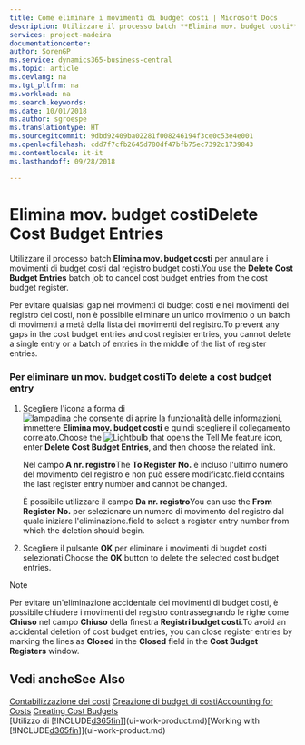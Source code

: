 ```yaml
---
title: Come eliminare i movimenti di budget costi | Microsoft Docs
description: Utilizzare il processo batch **Elimina mov. budget costi** per annullare i movimenti di budget costi dal registro budget costi.
services: project-madeira
documentationcenter: 
author: SorenGP
ms.service: dynamics365-business-central
ms.topic: article
ms.devlang: na
ms.tgt_pltfrm: na
ms.workload: na
ms.search.keywords: 
ms.date: 10/01/2018
ms.author: sgroespe
ms.translationtype: HT
ms.sourcegitcommit: 9dbd92409ba02281f008246194f3ce0c53e4e001
ms.openlocfilehash: cdd7f7cfb2645d780df47bfb75ec7392c1739843
ms.contentlocale: it-it
ms.lasthandoff: 09/28/2018

---
```

# <a name="delete-cost-budget-entries"></a><span data-ttu-id="869ef-103">Elimina mov. budget costi</span><span class="sxs-lookup"><span data-stu-id="869ef-103">Delete Cost Budget Entries</span></span>
<span data-ttu-id="869ef-104">Utilizzare il processo batch **Elimina mov. budget costi** per annullare i movimenti di budget costi dal registro budget costi.</span><span class="sxs-lookup"><span data-stu-id="869ef-104">You use the **Delete Cost Budget Entries** batch job to cancel cost budget entries from the cost budget register.</span></span>  

<span data-ttu-id="869ef-105">Per evitare qualsiasi gap nei movimenti di budget costi e nei movimenti del registro dei costi, non è possibile eliminare un unico movimento o un batch di movimenti a metà della lista dei movimenti del registro.</span><span class="sxs-lookup"><span data-stu-id="869ef-105">To prevent any gaps in the cost budget entries and cost register entries, you cannot delete a single entry or a batch of entries in the middle of the list of register entries.</span></span>  

### <a name="to-delete-a-cost-budget-entry"></a><span data-ttu-id="869ef-106">Per eliminare un mov. budget costi</span><span class="sxs-lookup"><span data-stu-id="869ef-106">To delete a cost budget entry</span></span>  

1.  <span data-ttu-id="869ef-107">Scegliere l'icona a forma di ![lampadina che consente di aprire la funzionalità delle informazioni](media/ui-search/search_small.png "Informazioni sull'operazione che si desidera eseguire"), immettere **Elimina mov. budget costi** e quindi scegliere il collegamento correlato.</span><span class="sxs-lookup"><span data-stu-id="869ef-107">Choose the ![Lightbulb that opens the Tell Me feature](media/ui-search/search_small.png "Tell me what you want to do") icon, enter **Delete Cost Budget Entries**, and then choose the related link.</span></span>  

    <span data-ttu-id="869ef-108">Nel campo **A nr. registro**</span><span class="sxs-lookup"><span data-stu-id="869ef-108">The **To Register No.**</span></span> <span data-ttu-id="869ef-109">è incluso l'ultimo numero del movimento del registro e non può essere modificato.</span><span class="sxs-lookup"><span data-stu-id="869ef-109">field contains the last register entry number and cannot be changed.</span></span>  

    <span data-ttu-id="869ef-110">È possibile utilizzare il campo **Da nr. registro**</span><span class="sxs-lookup"><span data-stu-id="869ef-110">You can use the **From Register No.**</span></span> <span data-ttu-id="869ef-111">per selezionare un numero di movimento del registro dal quale iniziare l'eliminazione.</span><span class="sxs-lookup"><span data-stu-id="869ef-111">field to select a register entry number from which the deletion should begin.</span></span>  
2.  <span data-ttu-id="869ef-112">Scegliere il pulsante **OK** per eliminare i movimenti di bugdet costi selezionati.</span><span class="sxs-lookup"><span data-stu-id="869ef-112">Choose the **OK** button to delete the selected cost budget entries.</span></span>  

> [!NOTE]  
>  <span data-ttu-id="869ef-113">Per evitare un'eliminazione accidentale dei movimenti di budget costi, è possibile chiudere i movimenti del registro contrassegnando le righe come **Chiuso** nel campo **Chiuso** della finestra **Registri budget costi**.</span><span class="sxs-lookup"><span data-stu-id="869ef-113">To avoid an accidental deletion of cost budget entries, you can close register entries by marking the lines as **Closed** in the **Closed** field in the **Cost Budget Registers** window.</span></span>  

## <a name="see-also"></a><span data-ttu-id="869ef-114">Vedi anche</span><span class="sxs-lookup"><span data-stu-id="869ef-114">See Also</span></span>  
<span data-ttu-id="869ef-115">[Contabilizzazione dei costi](finance-manage-cost-accounting.md)
[Creazione di budget di costi](finance-create-cost-budgets.md)</span><span class="sxs-lookup"><span data-stu-id="869ef-115">[Accounting for Costs](finance-manage-cost-accounting.md)
[Creating Cost Budgets](finance-create-cost-budgets.md)</span></span>  
<span data-ttu-id="869ef-116">[Utilizzo di [!INCLUDE[d365fin](includes/d365fin_md.md)]](ui-work-product.md)</span><span class="sxs-lookup"><span data-stu-id="869ef-116">[Working with [!INCLUDE[d365fin](includes/d365fin_md.md)]](ui-work-product.md)</span></span>

